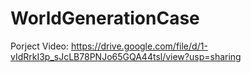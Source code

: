 # WorldGenerationCase
Porject Video:
https://drive.google.com/file/d/1-vIdRrkI3p_sJcLB78PNJo65GQA44tsl/view?usp=sharing
